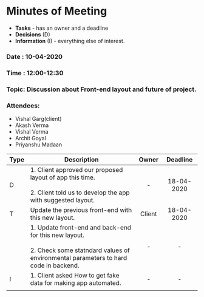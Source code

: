 # Minutes of Meeting

- **Tasks** - has an owner and a deadline
- **Decisions** (D) 
- **Information** (I) - everything else of interest.

### Date : 10-04-2020

### Time : 12:00-12:30

### Topic: Discussion about Front-end layout and future of project.

### Attendees:

- Vishal Garg(client)
- Akash Verma
- Vishal Verma
- Archit Goyal
- Priyanshu Madaan

| Type | Description                                                  | Owner  |  Deadline  |
| ---- | ------------------------------------------------------------ | :----: | :--------: |
| D    | 1. Client approved our proposed layout of app this time. <br/><br/> 2. Client told us to develop the app with suggested layout.|   -    | 18-04-2020 |
| T    | Update the previous front-end with this new layout.    | Client | 18-04-2020 |
|      | 1. Update front-end and back-end for this new layout. <br/><br/> 2. Check some statndard values of environmental parameters to hard code in backend.|   -    |     -      |
| I    | 1. Client asked How to get fake data for making app automated. <br/> |   -    |     -      |
|      |                                                              |        |            |





